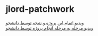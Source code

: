 # jlord-patchwork
<a href="https://aparat.com/v/xSRTO"> ویدیو اتمام این پروژه و نتیجه توسط دانشجو </a> <br>
<a href="https://aparat.com/v/BzrPk"> ویدیو مرحله به مرحله انجام پروژه توسط دانشجو</a>

